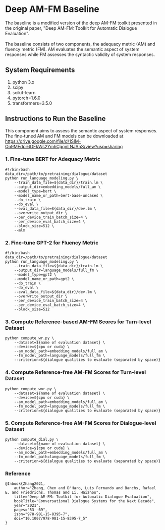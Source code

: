 # Deep AM-FM Baseline

The baseline is a modified version of the deep AM-FM toolkit presented in the original paper, "Deep AM-FM: Toolkit for Automatic Dialogue Evaluation". 
<br /><br />
The baseline consists of two components, the adequacy metric (AM) and fluency metric (FM). AM evaluates the semantic aspect of system responses while FM assesses the syntactic validity of system responses.

## System Requirements

1. python 3.x
2. scipy
3. scikit-learn
4. pytorch=1.6.0
5. transformers=3.5.0

## Instructions to Run the Baseline

This component aims to assess the semantic aspect of system responses. The fine-tuned AM and FM models can be downloaded at https://drive.google.com/file/d/1SIM-On9MEdpr6OFkWs2YmhCgqnLNJAnS/view?usp=sharing

### 1. Fine-tune BERT for Adequacy Metric
```
#!/bin/bash                                                                                                                                                                                                    
data_dir=/path/to/pretraining/dialogue/dataset
python run_language_modeling.py \
    --train_data_file=${data_dir}/train.lm \
    --output_dir=embedding_models/full_am \
    --model_type=bert \
    --model_name_or_path=bert-base-uncased \
    --do_train \
    --do_eval \
    --eval_data_file=${data_dir}/dev.lm \
    --overwrite_output_dir \
    --per_device_train_batch_size=4 \
    --per_device_eval_batch_size=4 \
    --block_size=512 \
    --mlm
```

### 2. Fine-tune GPT-2 for Fluency Metric
```
#!/bin/bash                                                                                                                                                                                                    
data_dir=/path/to/pretraining/dialogue/dataset
python run_language_modeling.py \
    --train_data_file=${data_dir}/train.lm \
    --output_dir=language_models/full_fm \
    --model_type=gpt2 \
    --model_name_or_path=gpt2 \
    --do_train \
    --do_eval \
    --eval_data_file=${data_dir}/dev.lm \
    --overwrite_output_dir \
    --per_device_train_batch_size=4 \
    --per_device_eval_batch_size=4 \
    --block_size=512
```

### 3. Compute Reference-based AM-FM Scores for Turn-level Dataset
```
python compute_wr.py \
    --dataset=${name of evaluation dataset} \
    --device=${cpu or cuda} \
    --am_model_path=embedding_models/full_am \
    --fm_model_path=language_models/full_fm \
    --criterion=${dialogue qualities to evaluate (separated by space)}
```

### 4. Compute Reference-free AM-FM Scores for Turn-level Dataset
```
python compute_wor.py \
    --dataset=${name of evaluation dataset} \
    --device=${cpu or cuda} \
    --am_model_path=embedding_models/full_am \
    --fm_model_path=language_models/full_fm \
    --criterion=${dialogue qualities to evaluate (separated by space)}
```

### 5. Compute Reference-free AM-FM Scores for Dialogue-level Dataset
```
python compute_dial.py \
    --dataset=${name of evaluation dataset} \
    --device=${cpu or cuda} \
    --am_model_path=embedding_models/full_am \
    --fm_model_path=language_models/full_fm \
    --criterion=${dialogue qualities to evaluate (separated by space)}
```

### Reference

```
@Inbook{Zhang2021,
    author="Zhang, Chen and D'Haro, Luis Fernando and Banchs, Rafael E. and Friedrichs, Thomas and Li, Haizhou",
    title="Deep AM-FM: Toolkit for Automatic Dialogue Evaluation",
    bookTitle="Conversational Dialogue Systems for the Next Decade",
    year="2021",
    pages="53--69",
    isbn="978-981-15-8395-7",
    doi="10.1007/978-981-15-8395-7_5"
}
```
